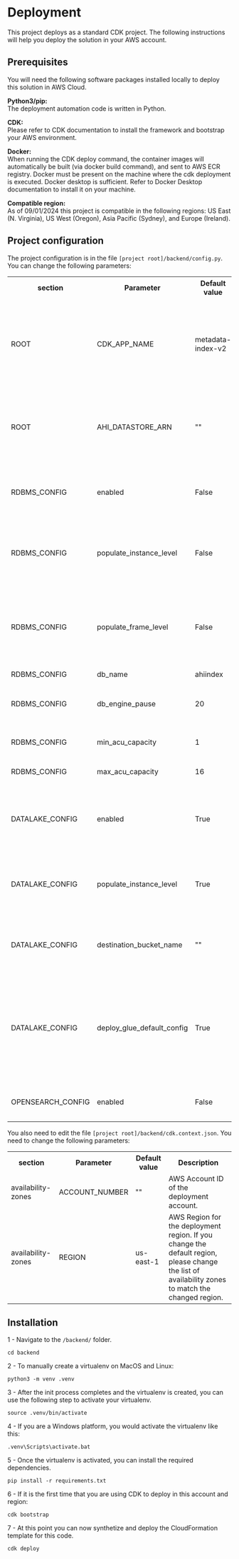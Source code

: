 # Deployment

This project deploys as a standard CDK project. The following instructions will help you deploy the solution in your AWS account.

## Prerequisites

You will need the following software packages installed locally to deploy this solution in AWS Cloud.

**Python3/pip:**<br>The deployment automation code is written in Python.

**CDK:**<br>Please refer to CDK documentation to install the framework and bootstrap your AWS environment.

**Docker:**<br>When running the CDK deploy command, the container images will automatically be built (via docker build command), and sent to AWS ECR registry. Docker must be present on the machine where the cdk deployment is executed. Docker desktop is sufficient. Refer to Docker Desktop documentation to install it on your machine.

**Compatible region:**<br>As of 09/01/2024 this project is compatible in the following regions: US East (N. Virginia), US West (Oregon), Asia Pacific (Sydney), and Europe (Ireland).

## Project configuration
The project configuration is in the file `[project root]/backend/config.py`.
You can change the following parameters:
<table>
    <tr>
        <th>section</th>
        <th>Parameter</th>
        <th>Default value</th>
        <th>Description</th>
    </tr>
    <tr>
        <td>ROOT</td>
        <td>CDK_APP_NAME</td>
        <td>metadata-index-v2</td>
        <td>Name of the solution. This name will be use to tag all the resources created by the solution. If you intend to deploy multiple instance of this solution on the same AWS account make sure to change this name for each deployment.</td>
    </tr>
    <tr>
        <td>ROOT</td>
        <td>AHI_DATASTORE_ARN</td>
        <td>""</td>
        <td>The ARN of the AHI datastore for which the metadata should be indexed. The solution will set appropriate privileges for the Lambda parsers to request the metdata.</td>
    </tr>
    <tr>
        <td>RDBMS_CONFIG</td>
        <td>enabled</td>
        <td>False</td>
        <td>Enables the RDBMS index mode. Enabling this will deploy an Aurora serverless MYSQL database and the RDBMS Lambda parser.</td>
    </tr>
    <tr>
        <td>RDBMS_CONFIG</td>
        <td>populate_instance_level</td>
        <td>False</td>
        <td>Specifies if the index should populate the instance level of the DICOM data. if set to `False` only the issuer, patient, study and series tables will be populated.</td>
    </tr>
    <tr>
        <td>RDBMS_CONFIG</td>
        <td>populate_frame_level</td>
        <td>False</td>
        <td>Specifies if the index should populate the frame level of the DICOM data. if set to "True" the instance level will also be populated regardless of the `populate_instance_level` setting.</td>
    </tr>
    <tr>
        <td>RDBMS_CONFIG</td>
        <td>db_name</td>
        <td>ahiindex</td>
        <td>Name of the database.</td>
    </tr>
    <tr>
        <td>RDBMS_CONFIG</td>
        <td>db_engine_pause</td>
        <td>20</td>
        <td>Number of minutes before the Aurora MYSQL goes on sleep if idling. ( no SQL operations done)</td>
    </tr>
    <tr>
        <td>RDBMS_CONFIG</td>
        <td>min_acu_capacity</td>
        <td>1</td>
        <td>Minimum resource allocation for the Aurora MYSQL engine.</td>
    </tr>
    <tr>
        <td>RDBMS_CONFIG</td>
        <td>max_acu_capacity</td>
        <td>16</td>
        <td>Maximum resource allocation for the Aurora MYSQL engine.</td>
    </tr>
    <tr>
        <td>DATALAKE_CONFIG</td>
        <td>enabled</td>
        <td>True</td>
        <td>Enables the Datalake index mode. Enabling this will deploy an S3 bucket if no exisiting bucket is specified, and the Datalake Lambda parser.</td>
    </tr>
    <tr>
        <td>DATALAKE_CONFIG</td>
        <td>populate_instance_level</td>
        <td>True</td>
        <td>Specifies if the index should populate the instance level of the DICOM data. if set to `False` only the issuer, patient, study and series tables will be populated.</td>
    </tr>
    <tr>
        <td>DATALAKE_CONFIG</td>
        <td>destination_bucket_name</td>
        <td>""</td>
        <td>The name of the bucket to be use as the datalake repository. If left empty the solution will create a new bucket for this purpose.</td>
    </tr>
    <tr>
        <td>DATALAKE_CONFIG</td>
        <td>deploy_glue_default_config</td>
        <td>True</td>
        <td>Set to True to deploy a default database, tables and crawler in Glue. This allows for using Athena and QuickSight out of the box. table schemas can be modified in the file datalake_tables_config. Set it to False if you plan on using your own schemas.</td>
    </tr>
    <tr>
        <td>OPENSEARCH_CONFIG</td>
        <td>enabled</td>
        <td>False</td>
        <td>Enable the OpenSearch index mode. THIS MODE IS NOT IMPLEMENTTED YET.</td>
    </tr>
</table>

You also need to edit the file `[project root]/backend/cdk.context.json`.
You need to change the following parameters:
<table>
    <tr>
        <th>section</th>
        <th>Parameter</th>
        <th>Default value</th>
        <th>Description</th>
    </tr>
    <tr>
        <td>availability-zones</td>
        <td>ACCOUNT_NUMBER</td>
        <td>""</td>
        <td>AWS Account ID of the deployment account.</td>
    </tr>
    <tr>
        <td>availability-zones</td>
        <td>REGION</td>
        <td>us-east-1</td>
        <td>AWS Region for the deployment region.  If you change the default region, please change the list of availability zones to match the changed region.</td>
    </tr>
</table>

## Installation
1 - Navigate to the `/backend/` folder.
```
cd backend
```

2 - To manually create a virtualenv on MacOS and Linux:

```
python3 -m venv .venv
```

3 - After the init process completes and the virtualenv is created, you can use the following
step to activate your virtualenv.

```
source .venv/bin/activate
```

4 - If you are a Windows platform, you would activate the virtualenv like this:

```
.venv\Scripts\activate.bat
```

5 - Once the virtualenv is activated, you can install the required dependencies.

```
pip install -r requirements.txt
```

6 - If it is the first time that you are using CDK to deploy in this account and region:

```
cdk bootstrap
```

7 - At this point you can now synthetize and deploy the CloudFormation template for this code.

```
cdk deploy
```
